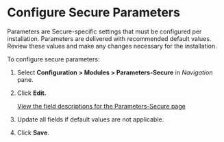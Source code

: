 # Configure Secure Parameters

Parameters are Secure-specific settings that must be configured per
installation. Parameters are delivered with recommended default values.
Review these values and make any changes necessary for the installation.

To configure secure parameters:

1.  Select **Configuration \> Modules \> Parameters-Secure** in
    *Navigation* pane.

2.  Click **Edit.**
    
    [View the field descriptions for the Parameters-Secure
    page](../Page_Desc/Parameters_Secure.htm)

3.  Update all fields if default values are not applicable.

4.  Click **Save<span style="font-weight: normal;">.</span>**
